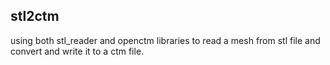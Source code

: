 ## stl2ctm
using both stl_reader and openctm libraries to read a mesh from stl file and convert and write it to a ctm file. 
